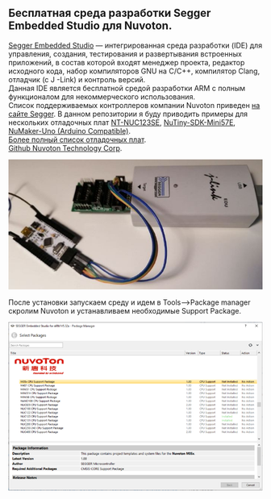 ## Бесплатная среда разработки Segger Embedded Studio для Nuvoton.  

[Segger Embedded Studio](https://www.segger.com/products/development-tools/embedded-studio) — интегрированная среда разработки (IDE) для управления, создания, тестирования и развертывания встроенных приложений, в состав которой входят менеджер проекта, редактор исходного кода, набор компиляторов GNU на C/C++, компилятор Clang, отладчик (с J -Link) и контроль версий.   
Данная IDE является бесплатной средой разработки ARM с полным функционалом для некоммерческого использования.  
Список поддерживаемых контроллеров компании Nuvoton приведен [на сайте Segger](https://www.segger.com/products/development-tools/embedded-studio/technology/cpu-support). В данном репозитории я буду приводить примеры для нескольких отладочных плат [NT-NUC123SE](https://direct.nuvoton.com/en/nutiny-sdk-nuc123), [NuTiny-SDK-Mini57E](https://direct.nuvoton.com/en/nutiny-sdk-mini57e), [NuMaker-Uno (Arduino Compatible)](https://direct.nuvoton.com/en/numaker-uno).  
[Более полный список отладочных плат](https://www.nuvoton.com/tool-and-software/evaluation-board).   
[Github Nuvoton Technology Corp](https://github.com/OpenNuvoton/).  

![alt-текст](https://github.com/PivnevNikolay/Nuvoton-Development-Tool/blob/master/photos/005.jpg "NT_NUC123SE")   

После установки запускаем среду и идем в Tools-->Package manager скролим Nuvoton и устанавливаем необходимые Support Package.  

![alt-текст](https://github.com/PivnevNikolay/Nuvoton-Development-Tool/blob/master/photos/006.jpg "Support_Package")  
